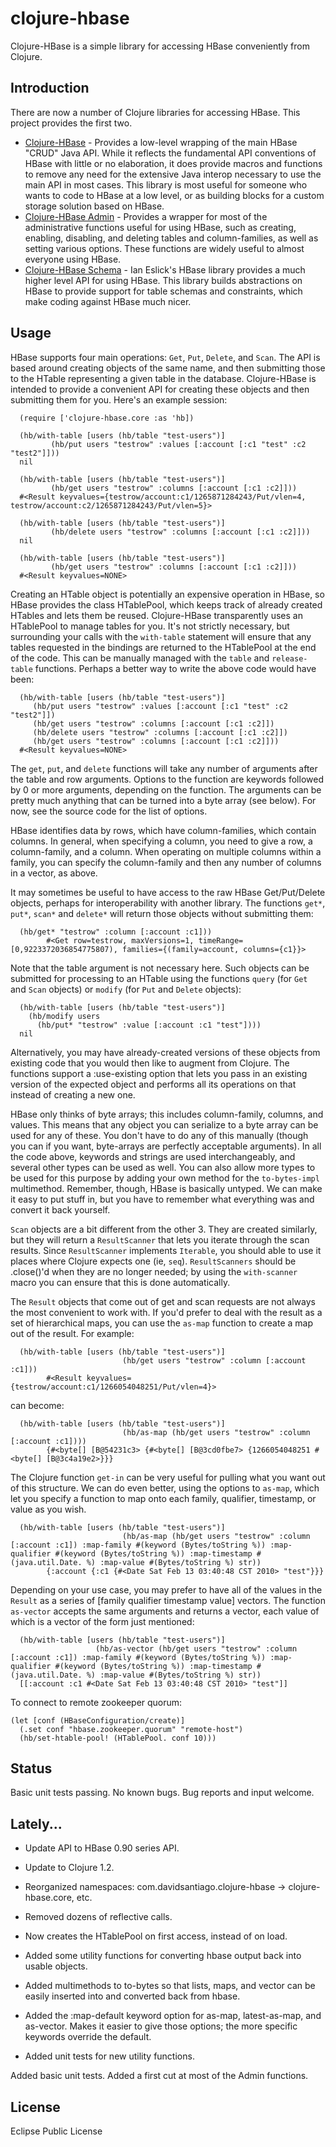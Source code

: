 # clojure-hbase

Clojure-HBase is a simple library for accessing HBase conveniently from Clojure. 

## Introduction

There are now a number of Clojure libraries for accessing HBase. This project
provides the first two.

* [Clojure-HBase](http://github.com/davidsantiago/clojure-hbase) - Provides a 
low-level wrapping of the main HBase "CRUD" Java API. While it
reflects the fundamental API conventions of HBase with little or no elaboration,
it does provide macros and functions to remove any need for the extensive Java 
interop necessary to use the main API in most cases. This library is most useful
for someone who wants to code to HBase at a low level, or as building blocks for
a custom storage solution based on HBase.
* [Clojure-HBase Admin](http://github.com/davidsantiago/clojure-hbase) - Provides
a wrapper for most of the administrative functions useful for using HBase, such as
creating, enabling, disabling, and deleting tables and column-families, as well
as setting various options. These functions are widely useful to almost everyone
using HBase.
* [Clojure-HBase Schema](http://github.com/eslick/clojure-hbase) - Ian Eslick's
HBase library provides a much higher level API for using HBase. This library
builds abstractions on HBase to provide support for table schemas and constraints, 
which make coding against HBase much nicer. 

## Usage

HBase supports four main operations: `Get`, `Put`, `Delete`, and `Scan`. The API is 
based around creating objects of the same name, and then submitting those to 
the HTable representing a given table in the database. Clojure-HBase is 
intended to provide a convenient API for creating these objects and then 
submitting them for you. Here's an example session: 

      (require ['clojure-hbase.core :as 'hb])
 
      (hb/with-table [users (hb/table "test-users")]
		     (hb/put users "testrow" :values [:account [:c1 "test" :c2 "test2"]]))
      nil

      (hb/with-table [users (hb/table "test-users")]
		     (hb/get users "testrow" :columns [:account [:c1 :c2]]))
      #<Result keyvalues={testrow/account:c1/1265871284243/Put/vlen=4, testrow/account:c2/1265871284243/Put/vlen=5}>

      (hb/with-table [users (hb/table "test-users")]
		     (hb/delete users "testrow" :columns [:account [:c1 :c2]]))
      nil

      (hb/with-table [users (hb/table "test-users")]
		     (hb/get users "testrow" :columns [:account [:c1 :c2]]))
      #<Result keyvalues=NONE>

Creating an HTable object is potentially an expensive operation in HBase, 
so HBase provides the class HTablePool, which keeps track of already created
HTables and lets them be reused. Clojure-HBase transparently uses an 
HTablePool to manage tables for you. It's not strictly necessary, but 
surrounding your calls with the `with-table` statement will ensure that any 
tables requested in the bindings are returned to the HTablePool at the end of
the code. This can be manually managed with the `table` and `release-table`
functions. Perhaps a better way to write the above code would have been:

      (hb/with-table [users (hb/table "test-users")]
         (hb/put users "testrow" :values [:account [:c1 "test" :c2 "test2"]])
         (hb/get users "testrow" :columns [:account [:c1 :c2]])
         (hb/delete users "testrow" :columns [:account [:c1 :c2]])
         (hb/get users "testrow" :columns [:account [:c1 :c2]]))
      #<Result keyvalues=NONE>

The `get`, `put`, and `delete` functions will take any number of arguments after
the table and row arguments. Options to the function are keywords followed by
0 or more arguments, depending on the function. The arguments can be pretty 
much anything that can be turned into a byte array (see below). For now, see 
the source code for the list of options.

HBase identifies data by rows, which have column-families, which contain 
columns. In general, when specifying a column, you need to give a row, a 
column-family, and a column. When operating on multiple columns within a
family, you can specify the column-family and then any number of columns 
in a vector, as above. 

It may sometimes be useful to have access to the raw HBase Get/Put/Delete
objects, perhaps for interoperability with another library. The functions
`get*`, `put*`, `scan*` and `delete*` will return those objects without submitting 
them:

      (hb/get* "testrow" :column [:account :c1]))
			#<Get row=testrow, maxVersions=1, timeRange=[0,9223372036854775807), families={(family=account, columns={c1}}>

Note that the table argument is not necessary here. Such objects can be 
submitted for processing to an HTable using the functions `query` (for `Get` and
`Scan` objects) or `modify` (for `Put` and `Delete` objects):

      (hb/with-table [users (hb/table "test-users")]
        (hb/modify users 
          (hb/put* "testrow" :value [:account :c1 "test"])))
      nil

Alternatively, you may have already-created versions of these objects from
existing code that you would then like to augment from Clojure. The functions
support a :use-existing option that lets you pass in an existing version of
the expected object and performs all its operations on that instead of 
creating a new one.

HBase only thinks of byte arrays; this includes column-family, columns, and
values. This means that any object you can serialize to a byte array can be
used for any of these. You don't have to do any of this manually (though you
can if you want, byte-arrays are perfectly acceptable arguments). In all the
code above, keywords and strings are used interchangeably, and several other
types can be used as well. You can also allow more types to be used for this 
purpose by adding your own method for the `to-bytes-impl` multimethod. Remember, 
though, HBase is basically untyped. We can make it easy to put stuff in, but
you have to remember what everything was and convert it back yourself.

`Scan` objects are a bit different from the other 3. They are created similarly,
but they will return a `ResultScanner` that lets you iterate through the scan
results. Since `ResultScanner` implements `Iterable`, you should able to use it
places where Clojure expects one (ie, `seq`). `ResultScanners` should be 
.close()'d when they are no longer needed; by using the `with-scanner` macro
you can ensure that this is done automatically.

The `Result` objects that come out of get and scan requests are not always the
most convenient to work with. If you'd prefer to deal with the result as a
set of hierarchical maps, you can use the `as-map` function to create a map out
of the result. For example: 

      (hb/with-table [users (hb/table "test-users")]
						     (hb/get users "testrow" :column [:account :c1]))
			#<Result keyvalues={testrow/account:c1/1266054048251/Put/vlen=4}>
			
can become:

      (hb/with-table [users (hb/table "test-users")]
						     (hb/as-map (hb/get users "testrow" :column [:account :c1])))
			{#<byte[] [B@54231c3> {#<byte[] [B@3cd0fbe7> {1266054048251 #<byte[] [B@3c4a19e2>}}}
			
The Clojure function `get-in` can be very useful for pulling what you want out
of this structure. We can do even better, using the options to `as-map`, which 
let you specify a function to map onto each family, qualifier, timestamp, or 
value as you wish.

      (hb/with-table [users (hb/table "test-users")]
						     (hb/as-map (hb/get users "testrow" :column [:account :c1]) :map-family #(keyword (Bytes/toString %)) :map-qualifier #(keyword (Bytes/toString %)) :map-timestamp #(java.util.Date. %) :map-value #(Bytes/toString %) str))
			{:account {:c1 {#<Date Sat Feb 13 03:40:48 CST 2010> "test"}}}

Depending on your use case, you may prefer to have all of the values in the 
`Result` as a series of [family qualifier timestamp value] vectors. The function
`as-vector` accepts the same arguments and returns a vector, each value of which
is a vector of the form just mentioned: 

      (hb/with-table [users (hb/table "test-users")]
			           (hb/as-vector (hb/get users "testrow" :column [:account :c1]) :map-family #(keyword (Bytes/toString %)) :map-qualifier #(keyword (Bytes/toString %)) :map-timestamp #(java.util.Date. %) :map-value #(Bytes/toString %) str))
      [[:account :c1 #<Date Sat Feb 13 03:40:48 CST 2010> "test"]]

To connect to remote zookeeper quorum:

    (let [conf (HBaseConfiguration/create)]
      (.set conf "hbase.zookeeper.quorum" "remote-host")
      (hb/set-htable-pool! (HTablePool. conf 10)))

## Status

Basic unit tests passing. No known bugs. Bug reports and input welcome.

## Lately...

- Update API to HBase 0.90 series API.
- Update to Clojure 1.2.
- Reorganized namespaces: com.davidsantiago.clojure-hbase -> clojure-hbase.core, etc.
- Removed dozens of reflective calls.
- Now creates the HTablePool on first access, instead of on load.

- Added some utility functions for converting hbase output back into usable objects.
- Added multimethods to to-bytes so that lists, maps, and vector can be easily inserted
  into and converted back from hbase.
- Added the :map-default keyword option for as-map, latest-as-map, and as-vector. Makes it
  easier to give those options; the more specific keywords override the default.
- Added unit tests for new utility functions.

Added basic unit tests.
Added a first cut at most of the Admin functions.

## License

Eclipse Public License
